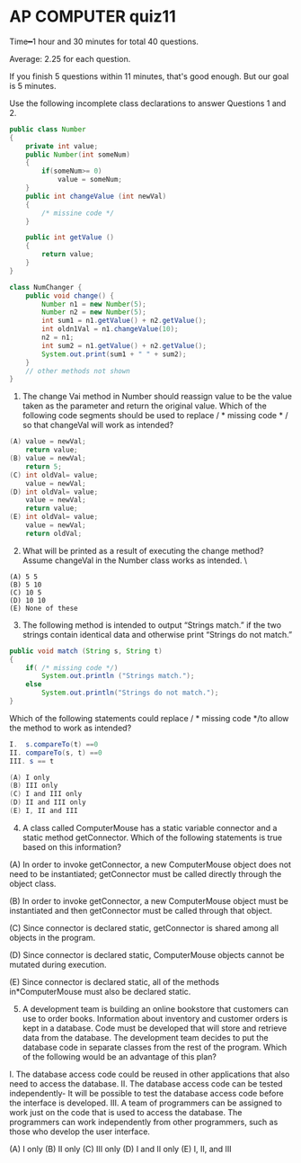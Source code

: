 # AP COMPUTER quiz11
Time&#x2501;1 hour and 30 minutes for total 40 questions.

Average: 2.25 for each question.

If you finish 5 questions within 11 minutes, that's good enough. 
But our goal is 5 minutes.

Use the following incomplete class declarations to answer Questions 1 and 2.

```java
public class Number 
{
    private int value; 
    public Number(int someNum)
    {
        if(someNum>= 0)
            value = someNum; 
    } 
    public int changeValue (int newVal)
    {
        /* missine code */ 
    } 

    public int getValue () 
    {
        return value;
    }
}

class NumChanger {
	public void change() {
		Number n1 = new Number(5);
		Number n2 = new Number(5);
		int sum1 = n1.getValue() + n2.getValue();
		int oldn1Val = n1.changeValue(10);
		n2 = n1;
		int sum2 = n1.getValue() + n2.getValue();
		System.out.print(sum1 + " " + sum2);
	}
	// other methods not shown
}
```
1. The change Vai method in Number should reassign value to be the value taken as the parameter and return the original value. Which of the following code segments should be used to replace / * missing code * / so that changeVal will work as intended? 

```java
(A) value = newVal;
    return value;
(B) value = newVal;
    return 5;
(C) int oldVal= value;
    value = newVal;
(D) int oldVal= value;
    value = newVal;
    return value;
(E) int oldVal= value;
    value = newVal;
    return oldVal;
```

2. What will be printed as a result of executing the change method? Assume changeVal in the Number class works as intended. \

```
(A) 5 5
(B) 5 10
(C) 10 5
(D) 10 10
(E) None of these

```

3. The following method is intended to output “Strings match.” if the two strings contain identical data and otherwise print “Strings do not match.” 

```java
public void match (String s, String t) 
{
    if( /* missing code */)
        System.out.println ("Strings match."); 
    else
        System.out.println("Strings do not match.");
}
```  
Which of the following statements could replace / * missing code */to allow the method to work as intended? 

```java
I.  s.compareTo(t) ==0
II. compareTo(s, t) ==0
III. s == t 

(A) I only
(B) III only
(C) I and III only
(D) II and III only
(E) I, II and III

```

4. A class called ComputerMouse has a static variable connector and a static method getConnector. Which of the following statements is true based on this information? 

(A) In order to invoke getConnector, a new ComputerMouse object does not need to be instantiated; getConnector must be called directly through the object class. 

(B) In order to invoke getConnector, a new ComputerMouse object must be instantiated and then getConnector must be called through that object. 

(C) Since connector is declared static, getConnector is shared among all objects in the program.  

(D) Since connector is declared static, ComputerMouse objects cannot be mutated during execution. 

(E) Since connector is declared static, all of the methods in*ComputerMouse must also be declared static. 

5. A development team is building an online bookstore that customers can use to order books. Information about inventory and customer orders is kept in a database. Code must be developed that will store and retrieve data from the database. The development team decides to put the database code in separate classes from the rest of the program. Which of the following would be an advantage of this plan? 

I. The database access code could be reused in other applications that also need to access the database. 
II. The database access code can be tested independently- It will be possible to test the database access code before the interface is developed. 
III. A team of programmers can be assigned to work just on the code that is used to access the database. The programmers can work independently from other programmers, such as those who develop the user interface. 

(A) I only 
(B) II only 
(C) III only
(D) I and II only 
(E) I, II, and III  